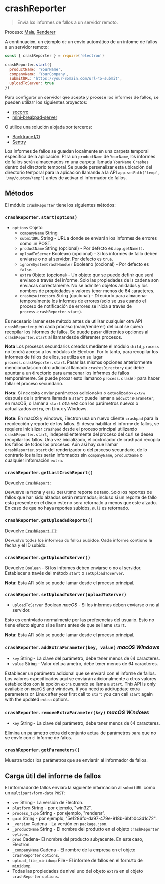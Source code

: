 # crashReporter

> Envía los informes de fallos a un servidor remoto.

Proceso: [Main](../glossary.md#main-process), [Renderer](../glossary.md#renderer-process)

A continuación, un ejemplo de un envío automático de un informe de fallos a un servidor remoto:

```javascript
const { crashReporter } = require('electron')

crashReporter.start({
  productName: 'YourName',
  companyName: 'YourCompany',
  submitURL: 'https://your-domain.com/url-to-submit',
  uploadToServer: true
})
```

Para configurar un servidor que acepte y procese los informes de fallos, se pueden utilizar los siguientes proyectos:

* [socorro](https://github.com/mozilla/socorro)
* [mini-breakpad-server](https://github.com/electron/mini-breakpad-server)

O utilice una solución alojada por terceros:

* [Backtrace I/O](https://backtrace.io/electron/)
* [Sentry](https://docs.sentry.io/clients/electron)

Los informes de fallos se guardan localmente en una carpeta temporal específica de la aplicación. Para un `productName` de `YourName`, los informes de fallos serán almacenados en una carpeta llamada `YourName Crashes` dentro del directorio temporal. Se puede personalizar esta ubicación del directorio temporal para la aplicación llamando a la API `app.setPath('temp', '/my/custom/temp')` antes de activar el informador de fallos.

## Métodos

El módulo `crashReporter` tiene los siguientes métodos:

### `crashReporter.start(options)`

* `options` Objeto 
  * `companyName` String
  * `submitURL` String - URL a donde se enviarán los informes de errores como un POST.
  * `productName` String (opcional) - Por defecto es `app.getName()`.
  * `uploadToServer` Booleano (opcional) - Si los informes de fallo deben enviarse o no al servidor. Por defecto es `true`.
  * `ignoreSystemCrashHandler` Booleano (opcional) - Por defecto es `false`.
  * `extra` Objeto (opcional) - Un objeto que se puede definir que será enviado a través del informe. Solo las propiedades de la cadena son enviadas correctamente. No se admiten objetos anidados y los nombres de propiedades y valores tener menos de 64 caracteres.
  * `crashesDirectory` String (opcional) - Directorio para almacenar temporalmente los informes de errores (solo se usa cuando el proceso de notificación de errores se inicia a través de `process.crashReporter.start`).

Es necesario llamar este método antes de utilizar cualquier otra API `crashReporter` y en cada proceso (main/renderer) del cual se quiera recopilar los informes de fallos. Se puede pasar diferentes opciones al `crashReporter.start` al llamar desde diferentes procesos.

**Nota** Los procesos secundarios creados mediante el módulo `child_process` no tendrá acceso a los módulos de Electron. Por lo tanto, para recopilar los informes de fallos de ellos, se utiliza en su lugar `process.crashReporter.start`. Pasar las mismas opciones anteriormente mencionadas con otro adicional llamado `crashesDirectory` que debe apuntar a un directorio para almacenar los informes de fallos temporalmente. Se puede probar esto llamando `process.crash()` para hacer fallar el proceso secundario.

**Nota:** Si necesita enviar parámetros adicionales o actualizados `extra` después de la primera llamada a `start` puede llamar a `addExtraParameter`, en macOS, o llamar a `start` otra vez con los parámetros nuevos o actualizados `extra`, en Linux y Windows.

**Note:** En macOS y windows, Electron usa un nuevo cliente `crashpad` para la recolección y reporte de los fallos. Si desea habilitar el informe de fallos, se requiere inicializar `crashpad` desde el proceso principal utilizando `crashReporter.start`, independientemente del proceso del cual se desea recopilar los fallos. Una vez inicializado, el controlador de crashpad recopila los fallos de todos los procesos. Aún así hay que llamar `crashReporter.start` del renderizador o del proceso secundario, de lo contrario los fallos serán informados sin `companyName`, `productName` o cualquier información `extra`.

### `crashReporter.getLastCrashReport()`

Devuelve [`CrashReport`](structures/crash-report.md):

Devuelve la fecha y el ID del último reporte de fallo. Solo los reportes de fallos que han sido alzados serán retornados; incluso si un reporte de fallo esta presente en el disco este no sera retornado a menos que este alzado. En caso de que no haya reportes subidos, `null` es retornado.

### `crashReporter.getUploadedReports()`

Devuelve [`CrashReport []`](structures/crash-report.md):

Devuelve todos los informes de fallos subidos. Cada informe contiene la fecha y el ID subido.

### `crashReporter.getUploadToServer()`

Devuelve `Boolean` - Si los informes deben enviarse o no al servidor. Establecer a través del método `start` o `setUploadToServer`.

**Nota:** Esta API sólo se puede llamar desde el proceso principal.

### `crashReporter.setUploadToServer(uploadToServer)`

* `uploadToServer` Boolean *macOS* - Si los informes deben enviarse o no al servidor.

Esto es controlado normalmente por las preferencias del usuario. Esto no tiene efecto alguno si se llama antes de que se llame `start`.

**Nota:** Esta API sólo se puede llamar desde el proceso principal.

### `crashReporter.addExtraParameter(key, value)` *macOS* *Windows*

* `key` String - La clave del parámetro, debe tener menos de 64 caracteres.
* `value` String - Valor del parámetro, debe tener menos de 64 caracteres.

Establecer un parámetro adicional que se enviará con el informe de fallos. Los valores especificados aquí se enviarán adicionalmente a otros valores establecidos con la opción `extra` cuando se llama a `start`. This API is only available on macOS and windows, if you need to add/update extra parameters on Linux after your first call to `start` you can call `start` again with the updated `extra` options.

### `crashReporter.removeExtraParameter(key)` *macOS* *Windows*

* `key` String - La clave del parámetro, debe tener menos de 64 caracteres.

Elimina un parámetro extra del conjunto actual de parámetros para que no se envíe con el informe de fallos.

### `crashReporter.getParameters()`

Muestra todos los parámetros que se enviarán al informador de fallos.

## Carga útil del informe de fallos

El informador de fallos enviará la siguiente información al `submitURL` como un `multipart/form-data` `POST`:

* `ver` String - La versión de Electron.
* `platform` String - por ejemplo, "win32".
* `process_type` String - por ejemplo, "renderer".
* `guid` String - por ejemplo, "5e1286fc-da97-479e-918b-6bfb0c3d1c72".
* `_version` Cadena - La versión en `package.json`.
* `_productName` String - El nombre del producto en el objeto `crashReporter` `options`.
* `prod` Cadena- El nombre del producto subyacente. En este caso, Electron.
* `_companyName` Cadena - El nombre de la empresa en el objeto `crashReporter` `options`.
* `upload_file_minidump` File - El informe de fallos en el formato de `minidump`.
* Todas las propiedades de nivel uno del objeto `extra` en el objeto `crashReporter` `options`.